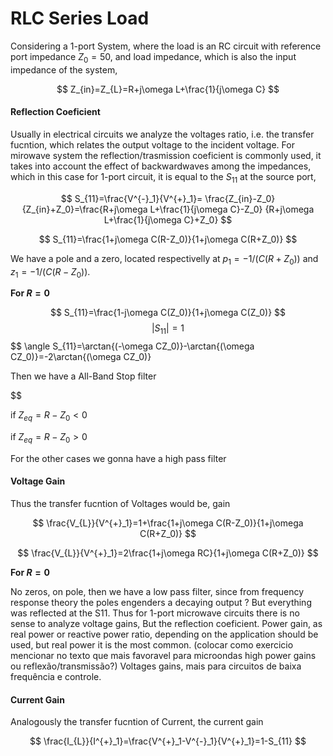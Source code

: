 
<style>
.images{
    text-align:center;
}
</style>


# RLC Series Load 
Considering a 1-port System, where the load is an RC circuit with reference port impedance $Z_0=50$, and load impedance, which is also the input impedance of the system,

$$
Z_{in}=Z_{L}=R+j\omega L+\frac{1}{j\omega C}
$$

#### Reflection Coeficient

Usually in electrical circuits we analyze the voltages ratio, i.e. the transfer fucntion, which relates the output voltage to the incident voltage. For mirowave system the reflection/trasmission coeficient is commonly used, it takes into account the effect of backwardwaves among the impedances, which in this case for 1-port circuit, it is equal to the $S_{11}$ at the source port,

$$
S_{11}=\frac{V^{-}_1}{V^{+}_1}=
\frac{Z_{in}-Z_0}{Z_{in}+Z_0}=\frac{R+j\omega L+\frac{1}{j\omega C}-Z_0}
{R+j\omega L+\frac{1}{j\omega C}+Z_0}
$$


$$
S_{11}=\frac{1+j\omega C(R-Z_0)}{1+j\omega C(R+Z_0)}
$$


We have a pole and a zero, located respectivelly at $p_1=-1/ (C(R+Z_0))$ and $z_1=-1/ (C(R-Z_0))$. 

**For $R=0$**

$$
S_{11}=\frac{1-j\omega C(Z_0)}{1+j\omega C(Z_0)}
$$
$$
|S_{11}|=1
$$
$$
\angle S_{11}=\arctan{(-\omega CZ_0)}-\arctan{(\omega CZ_0)}=-2\arctan{(\omega CZ_0)}

Then we have a All-Band Stop filter

$$


if $Z_{eq}=R-Z_0<0$

if $Z_{eq}=R-Z_0>0$

For the other cases we gonna have a high pass filter

#### Voltage Gain
Thus the transfer fucntion of Voltages would be, gain

$$
\frac{V_{L}}{V^{+}_1}=1+\frac{1+j\omega C(R-Z_0)}{1+j\omega C(R+Z_0)}
$$


$$
\frac{V_{L}}{V^{+}_1}=2\frac{1+j\omega RC}{1+j\omega C(R+Z_0)}
$$


**For $R=0$**

No zeros, on pole, then we have a low pass filter, since from frequency response theory the poles engenders a decaying output ? But everything was reflected at the S11. Thus for 1-port microwave circuits there is no sense to analyze voltage gains, But the reflection coeficient.
Power gain, as real power or reactive power ratio, depending on the application should be used, but real power it is the most common.
(colocar como exercicio mencionar no texto que mais favoravel para microondas high power gains ou reflexão/transmissão?) Voltages gains, mais para circuitos de baixa frequência e controle.

#### Current Gain
Analogously the transfer fucntion of Current, the current gain

$$
\frac{I_{L}}{I^{+}_1}=\frac{V^{+}_1-V^{-}_1}{V^{+}_1}=1-S_{11}
$$

